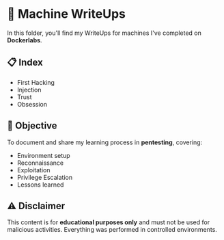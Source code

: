 # 🧠 Machine WriteUps

In this folder, you'll find my WriteUps for machines I've completed on **Dockerlabs**.

## 📋 Index
- First Hacking
- Injection
- Trust
- Obsession

## 🎯 Objective

To document and share my learning process in **pentesting**, covering:
- Environment setup 
- Reconnaissance  
- Exploitation  
- Privilege Escalation
- Lessons learned

## ⚠️ Disclaimer

This content is for **educational purposes only** and must not be used for malicious activities. Everything was performed in controlled environments.
